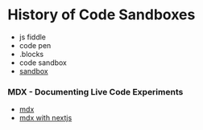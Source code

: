 # History of Code Sandboxes

- js fiddle
- code pen
- .blocks
- code sandbox
- [sandbox](https://sandpack.codesandbox.io/)

### MDX - Documenting Live Code Experiments

- [mdx](https://mdxjs.com/)
- [mdx with nextjs](https://nextjs.org/docs/pages/building-your-application/configuring/mdx)
